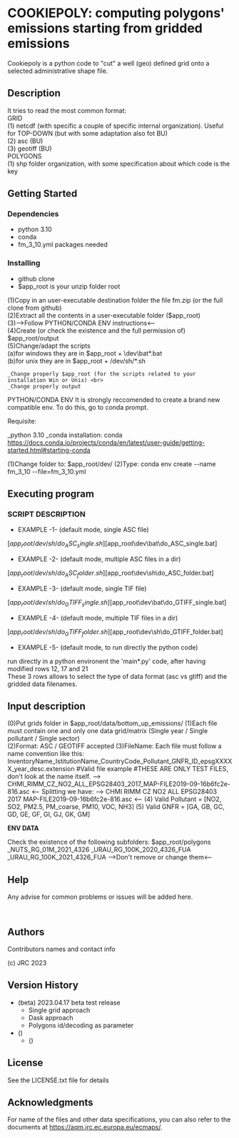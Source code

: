 # COOKIEPOLY: computing polygons' emissions starting from gridded emissions

Cookiepoly is a python code to "cut" a well (geo) defined grid onto a selected administrative shape file.

## Description

It tries to read the most common format: <br>
GRID <br>
	(1) netcdf (with specific a couple of specific internal organization). Useful for TOP-DOWN (but with some adaptation also fot BU) <br>
	(2) asc (BU) <br>
	(3) geotiff (BU) <br>
POLYGONS <br>
	(1) shp folder organization, with some specification about which code is the key <br>


## Getting Started

### Dependencies

* python 3.10
* conda
* fm_3_10.yml packages needed

### Installing

* github clone
* $app_root is your unzip folder root

(1)Copy in an user-executable destination folder the file fm.zip (or the full clone from github) <br>
(2)Extract all the contents in a user-executable folder ($app_root) <br>
(3)-->Follow PYTHON/CONDA ENV instructions<-- <br>
(4)Create (or check the existence and the full permission of) $app_root/output <br>
(5)Change/adapt the scripts <br>
	(a)for windows they are in $app_root + \dev\bat\*.bat <br>
	(b)for unix they are in $app_root + /dev/sh/*.sh <br>

	_Change properly $app_root (for the scripts related to your installation Win or Unix) <br>
	_Change properly output


PYTHON/CONDA ENV
It is strongly reccomended to create a brand new compatible env. To do this, go to conda prompt.

Requisite:

_python 3.10
_conda installation: conda https://docs.conda.io/projects/conda/en/latest/user-guide/getting-started.html#starting-conda

(1)Change folder to: $app_root/dev/
(2)Type: conda env create --name fm_3_10 --file=fm_3_10.yml

## Executing program

### SCRIPT DESCRIPTION

* EXAMPLE -1- (default mode, single ASC file)

[$app_root/dev/sh/do_ASC_single.sh]
[$app_root\dev\bat\do_ASC_single.bat]

* EXAMPLE -2- (default mode, multiple ASC files in a dir)

[$app_root/dev/sh/do_ASC_folder.sh]
[$app_root\dev\sh\do_ASC_folder.bat]

* EXAMPLE -3- (default mode, single TIF file)

[$app_root/dev/sh/do_GTIFF_single.sh]
[$app_root\dev\bat\do_GTIFF_single.bat]

* EXAMPLE -4- (default mode, multiple TIF files in a dir)

[$app_root/dev/sh/do_GTIFF_folder.sh]
[$app_root\dev\sh\do_GTIFF_folder.bat]

* EXAMPLE -5- (default mode, to run directly the python code)

run directly in a python environent the 'main*.py' code, after having modified rows 12, 17 and 21  <br>
These 3 rows allows to select the type of data format (asc vs gtiff) and the gridded data filenames.  <br>

## Input description

(0)Put grids folder in $app_root/data/bottom_up_emissions/
(1)Each file must contain one and only one data grid/matrix (Single year / Single pollutant / Single sector)  <br>
(2)Format: ASC / GEOTIFF accepted
(3)FileName: Each file must follow  a name convention like this:
InventoryName_IstitutionName_CountryCode_Pollutant_GNFR_ID_epsgXXXXX_year_desc.extension
#Valid file example
#THESE ARE ONLY TEST FILES, don't look at the name itself.
--> CHMI_RIMM_CZ_NO2_ALL_EPSG28403_2017_MAP-FILE2019-09-16b6fc2e-816.asc <--
Splitting we have:
--> CHMI RIMM CZ NO2 ALL EPSG28403 2017 MAP-FILE2019-09-16b6fc2e-816.asc <--
(4) Valid Pollutant = [NO2, SO2, PM2.5, PM_coarse, PM10, VOC, NH3]
(5) Valid GNFR = [GA, GB, GC, GD, GE, GF, GI, GJ, GK, GM]

**ENV DATA**

Check the existence of the following subfolders:
$app_root/polygons
_NUTS_RG_01M_2021_4326
_URAU_RG_100K_2020_4326_FUA
_URAU_RG_100K_2021_4326_FUA
-->Don't remove or change them<--


## Help


Any advise for common problems or issues will be added here.
```
   
```

## Authors

Contributors names and contact info

(c) JRC 2023

## Version History

* (beta) 2023.04.17 beta test release
    * Single grid approach
    * Dask approach
    * Polygons id/decoding as parameter
* ()
    * ()

## License

See the LICENSE.txt file for details

## Acknowledgments

For name of the files and other data specifications, you can also refer to the documents at https://aqm.jrc.ec.europa.eu/ecmaps/.
